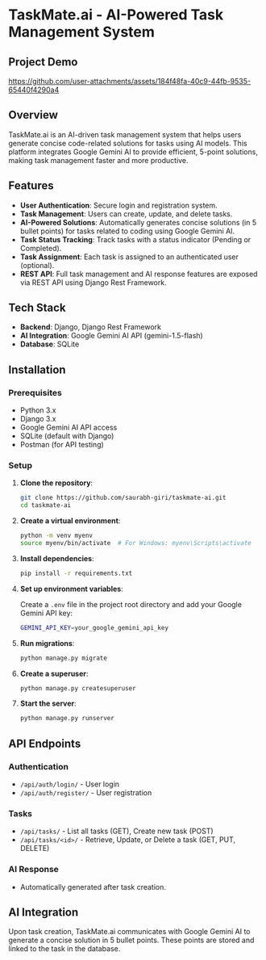 # TaskMate.ai - AI-Powered Task Management System
## Project Demo
https://github.com/user-attachments/assets/184f48fa-40c9-44fb-9535-65440f4290a4

## Overview
TaskMate.ai is an AI-driven task management system that helps users generate concise code-related solutions for tasks using AI models. This platform integrates Google Gemini AI to provide efficient, 5-point solutions, making task management faster and more productive.

## Features

- **User Authentication**: Secure login and registration system.
- **Task Management**: Users can create, update, and delete tasks.
- **AI-Powered Solutions**: Automatically generates concise solutions (in 5 bullet points) for tasks related to coding using Google Gemini AI.
- **Task Status Tracking**: Track tasks with a status indicator (Pending or Completed).
- **Task Assignment**: Each task is assigned to an authenticated user (optional).
- **REST API**: Full task management and AI response features are exposed via REST API using Django Rest Framework.

## Tech Stack

- **Backend**: Django, Django Rest Framework
- **AI Integration**: Google Gemini AI API (gemini-1.5-flash)
- **Database**: SQLite

## Installation

### Prerequisites

- Python 3.x
- Django 3.x
- Google Gemini AI API access
- SQLite (default with Django)
- Postman (for API testing)

### Setup

1. **Clone the repository**:

    ```bash
    git clone https://github.com/saurabh-giri/taskmate-ai.git
    cd taskmate-ai
    ```

2. **Create a virtual environment**:

    ```bash
    python -m venv myenv
    source myenv/bin/activate  # For Windows: myenv\Scripts\activate
    ```

3. **Install dependencies**:

    ```bash
    pip install -r requirements.txt
    ```

4. **Set up environment variables**:

    Create a `.env` file in the project root directory and add your Google Gemini API key:

    ```bash
    GEMINI_API_KEY=your_google_gemini_api_key
    ```

5. **Run migrations**:

    ```bash
    python manage.py migrate
    ```

6. **Create a superuser**:

    ```bash
    python manage.py createsuperuser
    ```

7. **Start the server**:

    ```bash
    python manage.py runserver
    ```

## API Endpoints

### Authentication

- `/api/auth/login/` - User login
- `/api/auth/register/` - User registration

### Tasks

- `/api/tasks/` - List all tasks (GET), Create new task (POST)
- `/api/tasks/<id>/` - Retrieve, Update, or Delete a task (GET, PUT, DELETE)

### AI Response

- Automatically generated after task creation.

## AI Integration

Upon task creation, TaskMate.ai communicates with Google Gemini AI to generate a concise solution in 5 bullet points. These points are stored and linked to the task in the database.

